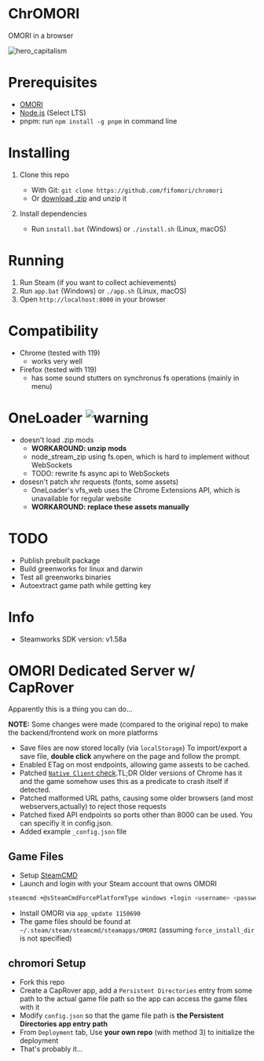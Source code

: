 # ChrOMORI

OMORI in a browser

![hero_capitalism](.github/assets/hero_capitalism.png)

# Prerequisites

- [OMORI](https://store.steampowered.com/app/1150690/OMORI)
- [Node.js](https://nodejs.org) (Select LTS)
- pnpm: run `npm install -g pnpm` in command line

# Installing

1. Clone this repo

   - With Git: `git clone https://github.com/fifomori/chromori`
   - Or [download .zip](https://github.com/fifomori/chromori/archive/refs/heads/main.zip) and unzip it

1. Install dependencies

   - Run `install.bat` (Windows) or `./install.sh` (Linux, macOS)

# Running

1. Run Steam (if you want to collect achievements)
1. Run `app.bat` (Windows) or `./app.sh` (Linux, macOS)
1. Open `http://localhost:8000` in your browser

# Compatibility

- Chrome (tested with 119)
  - works very well
- Firefox (tested with 119)
  - has some sound stutters on synchronus fs operations (mainly in menu)

# OneLoader ![warning](.github/assets/warning.gif)

- doesn't load .zip mods
  - **WORKAROUND: unzip mods**
  - node_stream_zip using fs.open, which is hard to implement without WebSockets
  - TODO: rewrite fs async api to WebSockets
- dosesn't patch xhr requests (fonts, some assets)
  - OneLoader's vfs_web uses the Chrome Extensions API, which is unavailable for regular website
  - **WORKAROUND: replace these assets manually**

# TODO

- Publish prebuilt package
- Build greenworks for linux and darwin
- Test all greenworks binaries
- Autoextract game path while getting key

# Info

- Steamworks SDK version: v1.58a

# OMORI Dedicated Server w/ CapRover
Apparently this is a thing you can do...

**NOTE:** Some changes were made (compared to the original repo) to make the backend/frontend work on more platforms

- Save files are now stored locally (via `localStorage`)
  To import/export a save file, **double click** anywhere on the page
  and follow the prompt.
- Enabled ETag on most endpoints, allowing game assests to be cached.
- Patched [`Native Client` check](https://github.com/Escartem/OmoriSource/blob/453d050c891f365b74063af18169851c857697b1/project/js/plugins/GTP_OmoriFixes.js#L379).TL;DR Older versions of Chrome has it and the game somehow uses this as a predicate to crash itself if detected.
- Patched malformed URL paths, causing some older browsers (and most webservers,actually) to reject those requests
- Patched fixed API endpoints so ports other than 8000 can be used. You can specifiy it in config.json.
- Added example `_config.json` file

## Game Files
- Setup [SteamCMD](https://developer.valvesoftware.com/wiki/SteamCMD)
- Launch and login with your Steam account that owns OMORI
```bash
steamcmd +@sSteamCmdForcePlatformType windows +login <username> <password>
```
- Install OMORI via `app_update 1150690`
- The game files should be found at `~/.steam/steam/steamcmd/steamapps/OMORI` (assuming `force_install_dir` is not specified)
## chromori Setup 
- Fork this repo
- Create a CapRover app, add a `Persistent Directories` entry from some path to the actual game file path so the app can access the game files with it
- Modify `config.json` so that the game file path is **the Persistent Directories app entry path**
- From `Deployment` tab, Use **your own repo** (with method 3) to initialize the deployment
- That's probably it...
